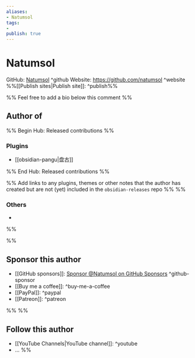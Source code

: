 ```yaml
---
aliases:
- Natumsol
tags: 
- 
publish: true
---
```


# Natumsol

GitHub: [Natumsol](https://github.com/Natumsol/) ^github
Website: <https://github.com/natumsol> ^website
%%[[Publish sites|Publish site]]: ^publish%%

%% Feel free to add a bio below this comment %%


## Author of

%% Begin Hub: Released contributions %%
### Plugins
- [[obsidian-pangu|盘古]]

%% End Hub: Released contributions %%

%% Add links to any plugins, themes or other notes that the author has created but are not (yet) included in the `obsidian-releases` repo %%
%%
### Others 

- 
%%

%%
## Sponsor this author

- [[GitHub sponsors]]: [Sponsor @Natumsol on GitHub Sponsors](https://github.com/sponsors/Natumsol) ^github-sponsor
- [[Buy me a coffee]]: ^buy-me-a-coffee
- [[PayPal]]: ^paypal
- [[Patreon]]: ^patreon

%%
%%
## Follow this author

- [[YouTube Channels|YouTube channel]]: ^youtube
- ...
%%